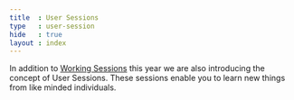 ```yaml
---
title  : User Sessions
type   : user-session
hide   : true
layout : index
---
```


In addition to [Working Sessions](/working-sessions) this year we are also introducing the concept of User Sessions. These sessions enable you to learn new things from like minded individuals.
